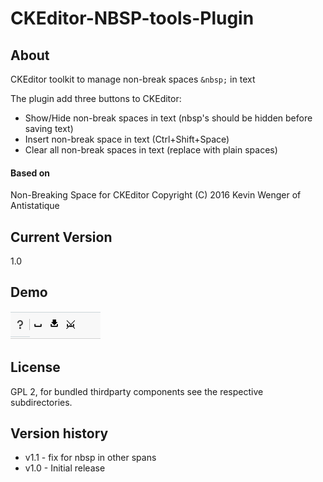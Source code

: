 # CKEditor-NBSP-tools-Plugin

## About
CKEditor toolkit to manage non-break spaces `&nbsp;` in text 

The plugin add three buttons to CKEditor:
- Show/Hide non-break spaces in text (nbsp's should be hidden before saving text)
- Insert non-break space in text (Ctrl+Shift+Space)
- Clear all non-break spaces in text (replace with plain spaces)

#### Based on
Non-Breaking Space for CKEditor  Copyright (C) 2016 Kevin Wenger of Antistatique

## Current Version 
1.0

## Demo
![image](demo/nbsp_tools.png)


## License
GPL 2, for bundled thirdparty components see the respective subdirectories.


## Version history
* v1.1 - fix for nbsp in other spans
* v1.0 - Initial release 
